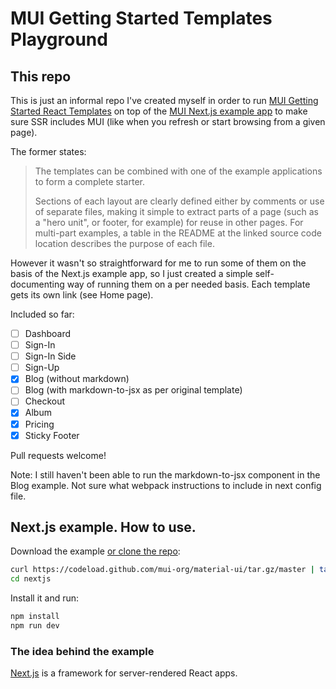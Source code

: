 # MUI Getting Started Templates Playground 

## This repo

This is just an informal repo I've created myself in order to run [MUI Getting Started React Templates](https://material-ui.com/getting-started/templates/) on top of the [MUI Next.js example app](https://github.com/mui-org/material-ui/tree/master/examples/nextjs#nextjs-example) to make sure SSR includes MUI (like when you refresh or start browsing from a given page).

The former states:

> The templates can be combined with one of the example applications to form a complete starter. 
>
> Sections of each layout are clearly defined either by comments or use of separate files, making it simple to extract parts of a page (such as a "hero unit", or footer, for example) for reuse in other pages. For multi-part examples, a table in the README at the linked source code location describes the purpose of each file.

However it wasn't so straightforward for me to run some of them on the basis of the Next.js example app, so I just created a simple self-documenting way of running them on a per needed basis. Each template gets its own link (see Home page).

Included so far:

- [ ] Dashboard
- [ ] Sign-In
- [ ] Sign-In Side
- [ ] Sign-Up
- [x] Blog (without markdown)
- [ ] Blog (with markdown-to-jsx as per original template)
- [ ] Checkout
- [x] Album
- [x] Pricing
- [x] Sticky Footer

Pull requests welcome!

Note: I still haven't been able to run the markdown-to-jsx component in the Blog example. Not sure what webpack instructions to include in next config file.

## Next.js example. How to use.

Download the example [or clone the repo](https://github.com/mui-org/material-ui):

```sh
curl https://codeload.github.com/mui-org/material-ui/tar.gz/master | tar -xz --strip=2  material-ui-master/examples/nextjs
cd nextjs
```

Install it and run:

```sh
npm install
npm run dev
```

### The idea behind the example

[Next.js](https://github.com/zeit/next.js) is a framework for server-rendered React apps.
